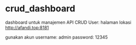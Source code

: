 # crud_dashboard

dashboard untuk manajemen API CRUD User:
halaman lokasi http://afandi.top:8181

gunakan akun
username: admin
password: 12345
